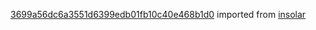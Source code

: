 [3699a56dc6a3551d6399edb01fb10c40e468b1d0](https://github.com/insolar/insolar/commit/3699a56dc6a3551d6399edb01fb10c40e468b1d0) imported from [insolar](https://github.com/insolar/insolar)
